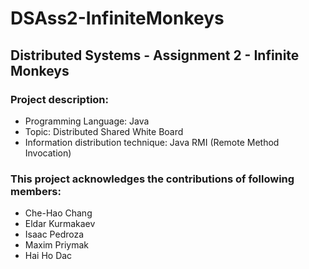 # DSAss2-InfiniteMonkeys
## Distributed Systems - Assignment 2 - Infinite Monkeys
### Project description:
* Programming Language: Java
* Topic: Distributed Shared White Board
* Information distribution technique: Java RMI (Remote Method Invocation)

### This project acknowledges the contributions of following members:
- Che-Hao Chang
- Eldar Kurmakaev
- Isaac Pedroza
- Maxim Priymak
- Hai Ho Dac
